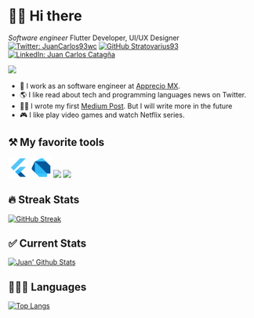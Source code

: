 # 👋🏽 Hi there
*Software engineer*
Flutter Developer, UI/UX Designer
[![Twitter: JuanCarlos93wc](https://img.shields.io/twitter/follow/JuanCarlos93wc?style=social)](https://twitter.com/JuanCarlos93wc) [![GitHub Stratovarius93](https://img.shields.io/github/followers/Stratovarius93?label=follow&style=social)](https://github.com/stratovarius93) [![LinkedIn: Juan Carlos Catagña](https://img.shields.io/badge/LinkedIn-JuanCarlosCatagna-blue?style=flat&logo=linkedin&llabelColor=blue)](https://www.linkedin.com/in/juan-carlos-catagña-ab8b69191/)

<img height="42" src="https://apprecio.mx/wp-content/uploads/2022/07/apprecio.png">

- 🦖  I work as an software engineer at [Apprecio MX](https://apprecio.mx).
- 🌎 I like read about tech and programming languages news on Twitter.
- ✍🏽 I wrote my first [Medium Post](https://medium.com/@www-warcry/instalar-flutter-sin-android-studio-en-arch-linux-o-manjaro-f44820f76dbe). But I will write more in the future
- 🎮 I like play video games and watch Netflix series.

## ⚒️ My favorite tools

<code><img height="42" src="https://raw.githubusercontent.com/github/explore/80688e429a7d4ef2fca1e82350fe8e3517d3494d/topics/flutter/flutter.png"></code> <code><img height="42" src="https://raw.githubusercontent.com/github/explore/80688e429a7d4ef2fca1e82350fe8e3517d3494d/topics/dart/dart.png"></code> <code><img height="42" src="https://plugins.jetbrains.com/files/12129/261752/icon/pluginIcon.png"></code> <code><img height="42" src="https://cdn-icons-png.flaticon.com/512/732/732250.png"></code>
## 🔥  Streak Stats
[![GitHub Streak](http://github-readme-streak-stats.herokuapp.com?user=Stratovarius93&mode=weekly&fire=FFCC00&ring=467EE5&currStreakLabel=467EE5)](https://github.com/stratovarius93)
## ✅  Current Stats
[![Juan' Github Stats](https://github-readme-stats.vercel.app/api?username=stratovarius93&count_private=true&theme=default&show_icons=true)](https://github.com/stratovarius93)
## 👨🏽‍💻  Languages
[![Top Langs](https://github-readme-stats.vercel.app/api/top-langs/?username=Stratovarius93)](https://github.com/stratovarius93)

